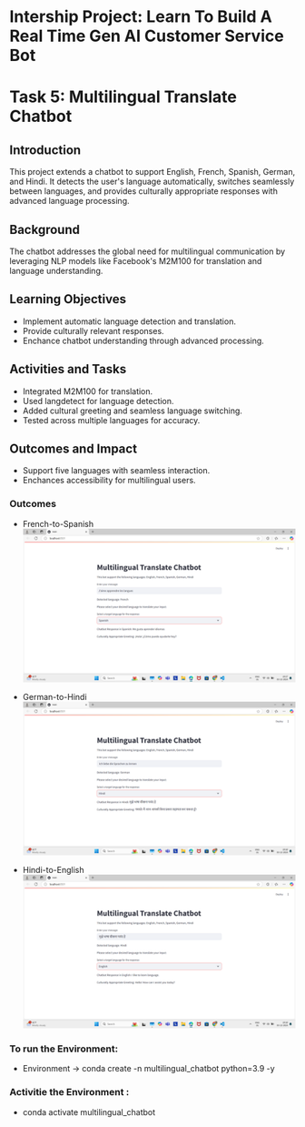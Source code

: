# Intership Project: Learn To Build A Real Time Gen AI Customer Service Bot

# Task 5: Multilingual Translate Chatbot

## Introduction
This project extends a chatbot to support English, French, Spanish, German, and Hindi. It detects the user's language automatically, switches seamlessly between languages, and provides culturally appropriate responses with advanced language processing.

## Background
The chatbot addresses the global need for multilingual communication by leveraging NLP models like Facebook's M2M100 for translation and language understanding.

## Learning Objectives
* Implement automatic language detection and translation.
* Provide culturally relevant responses.
* Enchance chatbot understanding through advanced processing.
 
## Activities and Tasks
* Integrated M2M100 for translation.
* Used langdetect for language detection.
* Added cultural greeting and seamless language switching.
* Tested across multiple languages for accuracy.

## Outcomes and Impact
* Support five languages with seamless interaction.
* Enchances accessibility for multilingual users.

### Outcomes
* French-to-Spanish
![App Screenshot](https://github.com/VigneshvickyData/Data_Branching/blob/main/F-S.png?raw=true)

* German-to-Hindi
![App Screenshot](https://github.com/VigneshvickyData/Data_Branching/blob/main/G-H.png?raw=true)

* Hindi-to-English 
![App Screenshot](https://github.com/VigneshvickyData/Data_Branching/blob/main/H-E.png?raw=true)


### To run the Environment:
- Environment -> conda create -n multilingual_chatbot python=3.9 -y 
### Activitie the Environment :
- conda activate multilingual_chatbot

